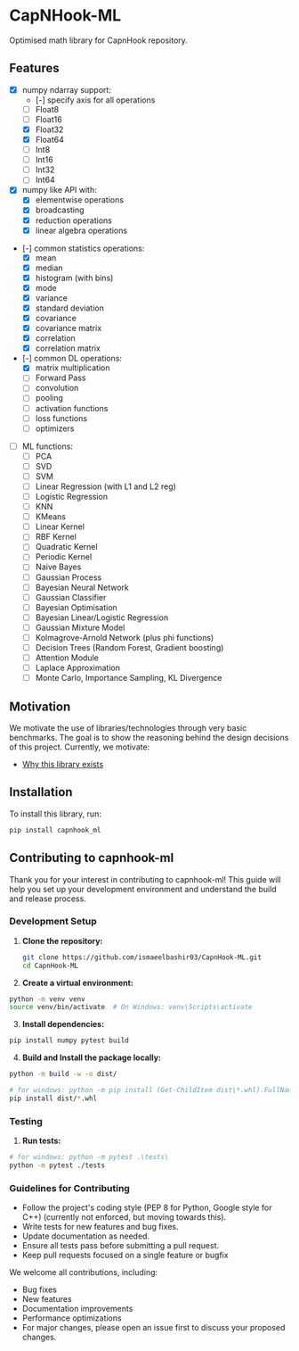 # CapNHook-ML

Optimised math library for CapnHook repository.

## Features
- [x] numpy ndarray support:
    - [-] specify axis for all operations
    - [ ] Float8
    - [ ] Float16
    - [x] Float32
    - [x] Float64
    - [ ] Int8
    - [ ] Int16
    - [ ] Int32
    - [ ] Int64
   
- [x] numpy like API with:
    - [x] elementwise operations
    - [x] broadcasting
    - [x] reduction operations
    - [x] linear algebra operations
     
- [-] common statistics operations:
    - [x] mean
    - [x] median
    - [x] histogram (with bins)
    - [x] mode
    - [x] variance
    - [x] standard deviation
    - [x] covariance
    - [x] covariance matrix
    - [x] correlation
    - [x] correlation matrix
          
- [-] common DL operations:
    - [x] matrix multiplication
    - [ ] Forward Pass
    - [ ] convolution
    - [ ] pooling
    - [ ] activation functions
    - [ ] loss functions
    - [ ] optimizers

- [ ] ML functions:
    - [ ] PCA
    - [ ] SVD
    - [ ] SVM
    - [ ] Linear Regression (with L1 and L2 reg)
    - [ ] Logistic Regression
    - [ ] KNN
    - [ ] KMeans
    - [ ] Linear Kernel
    - [ ] RBF Kernel
    - [ ] Quadratic Kernel
    - [ ] Periodic Kernel
    - [ ] Naive Bayes
    - [ ] Gaussian Process
    - [ ] Bayesian Neural Network
    - [ ] Gaussian Classifier
    - [ ] Bayesian Optimisation
    - [ ] Bayesian Linear/Logistic Regression
    - [ ] Gaussian Mixture Model
    - [ ] Kolmagrove-Arnold Network (plus phi functions)
    - [ ] Decision Trees (Random Forest, Gradient boosting)
    - [ ] Attention Module
    - [ ] Laplace Approximation
    - [ ] Monte Carlo, Importance Sampling, KL Divergence

## Motivation

We motivate the use of libraries/technologies through very basic benchmarks. The goal is to show the reasoning behind the design decisions of this project. Currently, we motivate:
- [Why this library exists](motivation/numpy_slow_motivation/)

## Installation
To install this library, run:
```bash
pip install capnhook_ml
```

## Contributing to capnhook-ml

Thank you for your interest in contributing to capnhook-ml! This guide will help you set up your development environment and understand the build and release process.

### Development Setup

1. **Clone the repository:**
   ```bash
   git clone https://github.com/ismaeelbashir03/CapnHook-ML.git
   cd CapnHook-ML
   ```
2. **Create a virtual environment:**
```bash
python -m venv venv
source venv/bin/activate  # On Windows: venv\Scripts\activate
```
3. **Install dependencies:**
```bash
pip install numpy pytest build
```
4. **Build and Install the package locally:**
```bash
python -m build -w -o dist/

# for windows: python -m pip install (Get-ChildItem dist\*.whl).FullName
pip install dist/*.whl
```

### Testing
1. **Run tests:**
```bash
# for windows: python -m pytest .\tests\
python -m pytest ./tests
```

### Guidelines for Contributing
- Follow the project's coding style (PEP 8 for Python, Google style for C++) (currently not enforced, but moving towards this).
- Write tests for new features and bug fixes.
- Update documentation as needed.
- Ensure all tests pass before submitting a pull request.
- Keep pull requests focused on a single feature or bugfix

We welcome all contributions, including:

- Bug fixes
- New features
- Documentation improvements
- Performance optimizations
- For major changes, please open an issue first to discuss your proposed changes.
